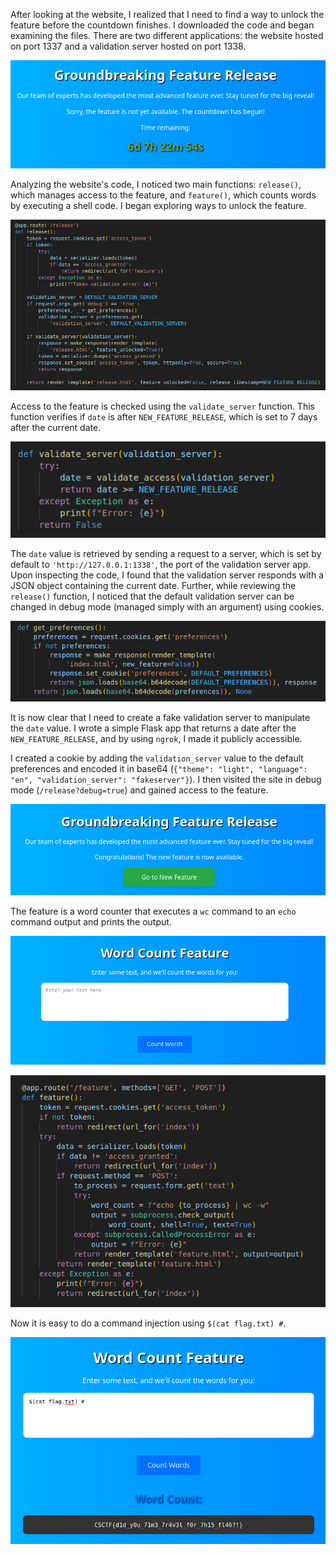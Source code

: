 
After looking at the website, I realized that I need to find a way to unlock the feature before the countdown finishes. I downloaded the code and began examining the files. There are two different applications: the website hosted on port 1337 and a validation server hosted on port 1338.

![image 1](https://github.com/alessiomenichinelli/CTF-writeups/blob/main/CyberSpace%2024/Feature%20Unlocked/Images/Pasted%20image%2020240901105715.png)

Analyzing the website's code, I noticed two main functions: `release()`, which manages access to the feature, and `feature()`, which counts words by executing a shell code. I began exploring ways to unlock the feature.

![image 1](https://github.com/alessiomenichinelli/CTF-writeups/blob/main/CyberSpace%2024/Feature%20Unlocked/Images/Pasted%20image%2020240901111727.png)

Access to the feature is checked using the `validate_server` function. This function verifies if `date` is after `NEW_FEATURE_RELEASE`, which is set to 7 days after the current date. 

![image 1](https://github.com/alessiomenichinelli/CTF-writeups/blob/main/CyberSpace%2024/Feature%20Unlocked/Images/Pasted%20image%2020240901111424.png)

The `date` value is retrieved by sending a request to a server, which is set by default to `'http://127.0.0.1:1338'`, the port of the validation server app. Upon inspecting the code, I found that the validation server responds with a JSON object containing the current date. Further, while reviewing the `release()` function, I noticed that the default validation server can be changed in debug mode (managed simply with an argument) using cookies.

![image 1](https://github.com/alessiomenichinelli/CTF-writeups/blob/main/CyberSpace%2024/Feature%20Unlocked/Images/Pasted%20image%2020240901111837.png)

It is now clear that I need to create a fake validation server to manipulate the `date` value. I wrote a simple Flask app that returns a date after the `NEW_FEATURE_RELEASE`, and by using `ngrok`, I made it publicly accessible.

I created a cookie by adding the `validation_server` value to the default preferences and encoded it in base64 (`{"theme": "light", "language": "en", "validation_server": "fakeserver"}`). I then visited the site in debug mode (`/release?debug=true`) and gained access to the feature.

![image 1](https://github.com/alessiomenichinelli/CTF-writeups/blob/main/CyberSpace%2024/Feature%20Unlocked/Images/Pasted%20image%2020240901113106.png)

The feature is a word counter that executes a `wc` command to an `echo` command output and prints the output.

![image 1](https://github.com/alessiomenichinelli/CTF-writeups/blob/main/CyberSpace%2024/Feature%20Unlocked/Images/Pasted%20image%2020240901113119.png)

![image 1](https://github.com/alessiomenichinelli/CTF-writeups/blob/main/CyberSpace%2024/Feature%20Unlocked/Images/Pasted%20image%2020240901235246.png)

Now it is easy to do a command injection using `$(cat flag.txt) #`.

![image 1](https://github.com/alessiomenichinelli/CTF-writeups/blob/main/CyberSpace%2024/Feature%20Unlocked/Images/Pasted%20image%2020240901235754.png)



